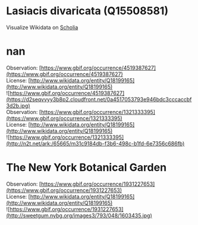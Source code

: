 
Lasiacis divaricata (Q15508581)
===============================
  
Visualize Wikidata on [Scholia](https://scholia.toolforge.org/taxon/Q15508581)
# nan
  
Observation: [https://www.gbif.org/occurrence/4519387627](https://www.gbif.org/occurrence/4519387627)  
License: [http://www.wikidata.org/entity/Q18199165](http://www.wikidata.org/entity/Q18199165)  
![https://www.gbif.org/occurrence/4519387627](https://d2seqvvyy3b8p2.cloudfront.net/0a4517053793e946bdc3cccaccbf3d2b.jpg)  
Observation: [https://www.gbif.org/occurrence/1321333395](https://www.gbif.org/occurrence/1321333395)  
License: [http://www.wikidata.org/entity/Q18199165](http://www.wikidata.org/entity/Q18199165)  
![https://www.gbif.org/occurrence/1321333395](http://n2t.net/ark:/65665/m31c9184db-f3b6-498c-b1fd-6e7356c686fb)
# The New York Botanical Garden
  
Observation: [https://www.gbif.org/occurrence/1931227653](https://www.gbif.org/occurrence/1931227653)  
License: [http://www.wikidata.org/entity/Q18199165](http://www.wikidata.org/entity/Q18199165)  
![https://www.gbif.org/occurrence/1931227653](http://sweetgum.nybg.org/images3/793/048/1603435.jpg)